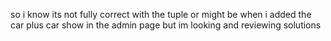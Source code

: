so i know its not fully correct with the tuple or might be when i added the car plus car show in the admin page but 
im looking and reviewing solutions 



